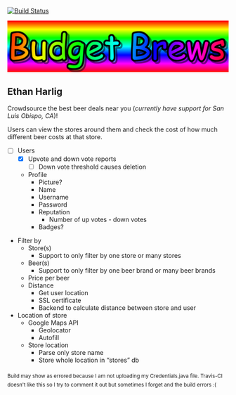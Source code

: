 [![Build Status](https://travis-ci.org/cpe305Spring17/spring2017-project-ethanharlig.svg?branch=master)](https://travis-ci.org/cpe305Spring17/spring2017-project-ethanharlig)

![Budget Brews](website/res/img/logo.png)

## Ethan Harlig 

Crowdsource the best beer deals near you (_currently have support for San Luis Obispo, CA_)!

Users can view the stores around them and check the cost of how much different beer costs at that store. 

- [ ] Users
    - [x] Upvote and down vote reports
        - [ ] Down vote threshold causes deletion
    - Profile
        - Picture?
        - Name
        - Username
        - Password
        - Reputation
            - Number of up votes - down votes
        - Badges?
- Filter by
    - Store(s)
        - Support to only filter by one store or many stores
    - Beer(s)
        - Support to only filter by one beer brand or many beer brands
    - Price per beer
    - Distance
        - Get user location
        - SSL certificate
        - Backend to calculate distance between store and user
- Location of store
    - Google Maps API
        - Geolocator
        - Autofill
    - Store location
        - Parse only store name
        - Store whole location in “stores” db




<sub>Build may show as errored because I am not uploading my Credentials.java file. Travis-CI doesn't like this so I try to comment it out but sometimes I forget and the build errors :(</sub>

